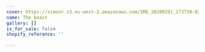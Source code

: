 ```yaml
---
cover: https://simonr.s3.eu-west-2.amazonaws.com/IMG_20200201_173730-02-01.jpeg
name: The beast
gallery: []
is_for_sale: false
shopify_referance: ''

---
```

